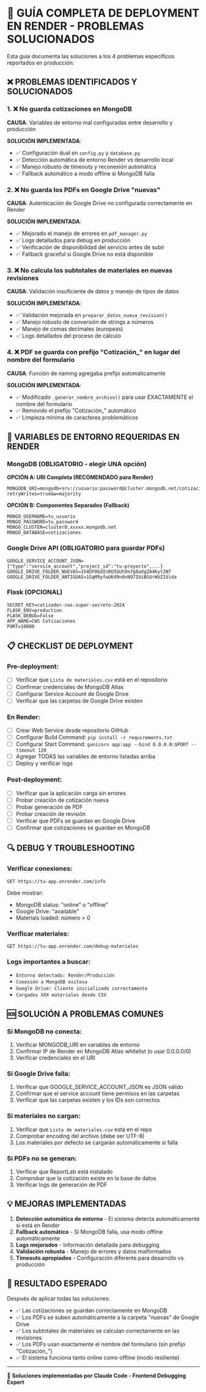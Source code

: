 # 🚀 GUÍA COMPLETA DE DEPLOYMENT EN RENDER - PROBLEMAS SOLUCIONADOS

Esta guía documenta las soluciones a los 4 problemas específicos reportados en producción:

## ❌ PROBLEMAS IDENTIFICADOS Y SOLUCIONADOS

### 1. ❌ No guarda cotizaciones en MongoDB
**CAUSA**: Variables de entorno mal configuradas entre desarrollo y producción

**SOLUCIÓN IMPLEMENTADA**:
- ✅ Configuración dual en `config.py` y `database.py`
- ✅ Detección automática de entorno Render vs desarrollo local
- ✅ Manejo robusto de timeouts y reconexión automática
- ✅ Fallback automático a modo offline si MongoDB falla

### 2. ❌ No guarda los PDFs en Google Drive "nuevas"
**CAUSA**: Autenticación de Google Drive no configurada correctamente en Render

**SOLUCIÓN IMPLEMENTADA**:
- ✅ Mejorado el manejo de errores en `pdf_manager.py`
- ✅ Logs detallados para debug en producción
- ✅ Verificación de disponibilidad del servicio antes de subir
- ✅ Fallback graceful si Google Drive no está disponible

### 3. ❌ No calcula los subtotales de materiales en nuevas revisiones
**CAUSA**: Validación insuficiente de datos y manejo de tipos de datos

**SOLUCIÓN IMPLEMENTADA**:
- ✅ Validación mejorada en `preparar_datos_nueva_revision()`
- ✅ Manejo robusto de conversión de strings a números
- ✅ Manejo de comas decimales (europeas)
- ✅ Logs detallados del proceso de cálculo

### 4. ❌ PDF se guarda con prefijo "Cotización_" en lugar del nombre del formulario
**CAUSA**: Función de naming agregaba prefijo automáticamente

**SOLUCIÓN IMPLEMENTADA**:
- ✅ Modificado `_generar_nombre_archivo()` para usar EXACTAMENTE el nombre del formulario
- ✅ Removido el prefijo "Cotización_" automático
- ✅ Limpieza mínima de caracteres problemáticos

## 🔧 VARIABLES DE ENTORNO REQUERIDAS EN RENDER

### MongoDB (OBLIGATORIO - elegir UNA opción)

**OPCIÓN A: URI Completa (RECOMENDADO para Render)**
```env
MONGODB_URI=mongodb+srv://usuario:password@cluster.mongodb.net/cotizaciones?retryWrites=true&w=majority
```

**OPCIÓN B: Componentes Separados (Fallback)**
```env
MONGO_USERNAME=tu_usuario
MONGO_PASSWORD=tu_password  
MONGO_CLUSTER=cluster0.xxxxx.mongodb.net
MONGO_DATABASE=cotizaciones
```

### Google Drive API (OBLIGATORIO para guardar PDFs)
```env
GOOGLE_SERVICE_ACCOUNT_JSON={"type":"service_account","project_id":"tu-proyecto",...}
GOOGLE_DRIVE_FOLDER_NUEVAS=1h4DF0bdInRU5GUh9n7g8aXgZA4Kyt2Nf
GOOGLE_DRIVE_FOLDER_ANTIGUAS=1GqM9yfwUKd9n8nN97IUiBSUrWUZ1Vida
```

### Flask (OPCIONAL)
```env
SECRET_KEY=cotizador-cws-super-secreto-2024
FLASK_ENV=production
FLASK_DEBUG=False
APP_NAME=CWS Cotizaciones
PORT=10000
```

## 📋 CHECKLIST DE DEPLOYMENT

### Pre-deployment:
- [ ] Verificar que `Lista de materiales.csv` está en el repositorio
- [ ] Confirmar credenciales de MongoDB Atlas
- [ ] Configurar Service Account de Google Drive
- [ ] Verificar que las carpetas de Google Drive existen

### En Render:
- [ ] Crear Web Service desde repositorio GitHub
- [ ] Configurar Build Command: `pip install -r requirements.txt`
- [ ] Configurar Start Command: `gunicorn app:app --bind 0.0.0.0:$PORT --timeout 120`
- [ ] Agregar TODAS las variables de entorno listadas arriba
- [ ] Deploy y verificar logs

### Post-deployment:
- [ ] Verificar que la aplicación carga sin errores
- [ ] Probar creación de cotización nueva
- [ ] Probar generación de PDF
- [ ] Probar creación de revisión
- [ ] Verificar que PDFs se guardan en Google Drive
- [ ] Confirmar que cotizaciones se guardan en MongoDB

## 🔍 DEBUG Y TROUBLESHOOTING

### Verificar conexiones:
```
GET https://tu-app.onrender.com/info
```
Debe mostrar:
- MongoDB status: "online" o "offline"
- Google Drive: "available" 
- Materials loaded: número > 0

### Verificar materiales:
```
GET https://tu-app.onrender.com/debug-materiales
```

### Logs importantes a buscar:
- `Entorno detectado: Render/Producción`
- `Conexión a MongoDB exitosa`
- `Google Drive: Cliente inicializado correctamente`
- `Cargados XXX materiales desde CSV`

## 🆘 SOLUCIÓN A PROBLEMAS COMUNES

### Si MongoDB no conecta:
1. Verificar MONGODB_URI en variables de entorno
2. Confirmar IP de Render en MongoDB Atlas whitelist (o usar 0.0.0.0/0)
3. Verificar credenciales en el URI

### Si Google Drive falla:
1. Verificar que GOOGLE_SERVICE_ACCOUNT_JSON es JSON válido
2. Confirmar que el service account tiene permisos en las carpetas
3. Verificar que las carpetas existen y los IDs son correctos

### Si materiales no cargan:
1. Verificar que `Lista de materiales.csv` está en el repo
2. Comprobar encoding del archivo (debe ser UTF-8)
3. Los materiales por defecto se cargarán automáticamente si falla

### Si PDFs no se generan:
1. Verificar que ReportLab está instalado
2. Comprobar que la cotización existe en la base de datos
3. Verificar logs de generación de PDF

## 💡 MEJORAS IMPLEMENTADAS

1. **Detección automática de entorno** - El sistema detecta automáticamente si está en Render
2. **Fallback automático** - Si MongoDB falla, usa modo offline automáticamente
3. **Logs mejorados** - Información detallada para debugging
4. **Validación robusta** - Manejo de errores y datos malformados
5. **Timeouts apropiados** - Configuración diferente para desarrollo vs producción

## 🎯 RESULTADO ESPERADO

Después de aplicar todas las soluciones:
- ✅ Las cotizaciones se guardan correctamente en MongoDB
- ✅ Los PDFs se suben automáticamente a la carpeta "nuevas" de Google Drive
- ✅ Los subtotales de materiales se calculan correctamente en las revisiones
- ✅ Los PDFs usan exactamente el nombre del formulario (sin prefijo "Cotización_")
- ✅ El sistema funciona tanto online como offline (modo resiliente)

---
🔧 **Soluciones implementadas por Claude Code - Frontend Debugging Expert**